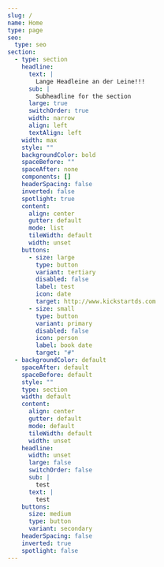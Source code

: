 ```yaml
---
slug: /
name: Home
type: page
seo:
  type: seo
section:
  - type: section
    headline:
      text: |
        Lange Headleine an der Leine!!!
      sub: |
        Subheadline for the section
      large: true
      switchOrder: true
      width: narrow
      align: left
      textAlign: left
    width: max
    style: ""
    backgroundColor: bold
    spaceBefore: ""
    spaceAfter: none
    components: []
    headerSpacing: false
    inverted: false
    spotlight: true
    content:
      align: center
      gutter: default
      mode: list
      tileWidth: default
      width: unset
    buttons:
      - size: large
        type: button
        variant: tertiary
        disabled: false
        label: test
        icon: date
        target: http://www.kickstartds.com
      - size: small
        type: button
        variant: primary
        disabled: false
        icon: person
        label: book date
        target: "#"
  - backgroundColor: default
    spaceAfter: default
    spaceBefore: default
    style: ""
    type: section
    width: default
    content:
      align: center
      gutter: default
      mode: default
      tileWidth: default
      width: unset
    headline:
      width: unset
      large: false
      switchOrder: false
      sub: |
        test
      text: |
        test
    buttons:
      size: medium
      type: button
      variant: secondary
    headerSpacing: false
    inverted: true
    spotlight: false
---
```

